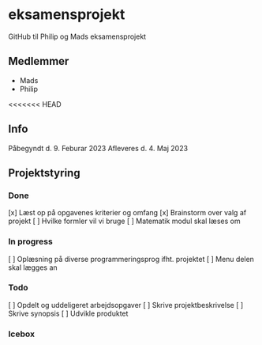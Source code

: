 # eksamensprojekt
GitHub til Philip og Mads eksamensprojekt

## Medlemmer 
- Mads 
- Philip 

<<<<<<< HEAD
## Info 
Påbegyndt d. 9. Feburar 2023
Afleveres d. 4. Maj 2023

## Projektstyring 

### Done 
[x] Læst op på opgavenes kriterier og omfang 
[x] Brainstorm over valg af projekt 
[ ] Hvilke formler vil vi bruge 
[ ] Matematik modul skal læses om

### In progress 
[ ] Oplæsning på diverse programmeringsprog ifht. projektet 
[ ] Menu delen skal lægges an 

### Todo
[ ] Opdelt og uddeligeret arbejdsopgaver 
[ ] Skrive projektbeskrivelse 
[ ] Skrive synopsis 
[ ] Udvikle produktet
### Icebox 
